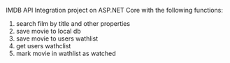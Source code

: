 IMDB API Integration project on ASP.NET Core with the following functions:

1) search film by title and other properties 
2) save movie to local db
3) save movie to users wathlist 
4) get users wathclist 
5) mark movie in wathlist as watched 


